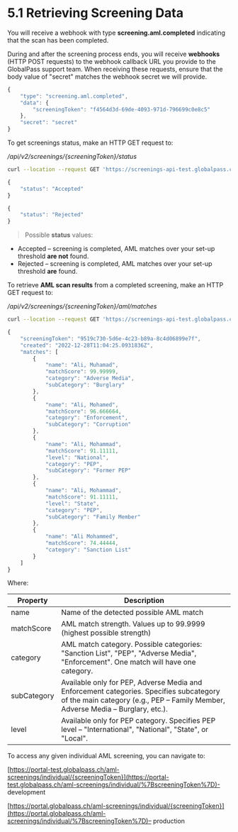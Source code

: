 # 5.1 Retrieving Screening Data

You will receive a webhook with type **screening.aml.completed** indicating that the scan has been completed.

During and after the screening process ends, you will receive **webhooks** (HTTP POST requests) to the webhook callback URL you provide to the GlobalPass support team. When receiving these requests, ensure that the body value of "secret" matches the webhook secret we will provide.

```js title="Example webhook"
{
    "type": "screening.aml.completed",
    "data": {
        "screeningToken": "f4564d3d-69de-4093-971d-796699c0e8c5"
    },
    "secret": "secret"
}
```

To get screenings status, make an HTTP GET request to:

_/api/v2/screenings/{screeningToken}/status_

```bash title="Example request"
curl --location --request GET 'https://screenings-api-test.globalpass.ch/api/v2/screenings/f4564d3d-69de-4093-971d-796699c0e8c5/status' --header 'Authorization: Bearer {your_access_token}'
```


```js title="Example response #1"
{
    "status": "Accepted"
}
```

```js title="Example response #2"
{
    "status": "Rejected"
}
```

> Possible **status** values:
- Accepted – screening is completed, AML matches over your set-up threshold **are not** found.
- Rejected – screening is completed, AML matches over your set-up threshold **are** found.

To retrieve **AML scan results** from a completed screening, make an HTTP GET request to:

_/api/v2/screenings/{screeningToken}/aml/matches_

```bash title="Example request"
curl --location --request GET 'https://screenings-api-test.globalpass.ch/api/v2/screenings/9519c730-5d6e-4c23-b89a-8c4d06899e7f/aml/matches' --header 'Authorization: Bearer {your_access_token}'
```

```js title="Example response"
{
    "screeningToken": "9519c730-5d6e-4c23-b89a-8c4d06899e7f",
    "created": "2022-12-28T11:04:25.0931836Z",
    "matches": [
        {
            "name": "Ali, Muhamad",
            "matchScore": 99.99999,
            "category": "Adverse Media",
            "subCategory": "Burglary"
        },
        {
            "name": "Ali, Mohamed",
            "matchScore": 96.666664,
            "category": "Enforcement",
            "subCategory": "Corruption"
        },
        {
            "name": "Ali, Mohammad",
            "matchScore": 91.11111,
            "level": "National",
            "category": "PEP",
            "subCategory": "Former PEP"
        },
        {
            "name": "Ali, Mohammad",
            "matchScore": 91.11111,
            "level": "State",
            "category": "PEP",
            "subCategory": "Family Member"
        },
        {
            "name": "Ali Mohammed",
            "matchScore": 74.44444,
            "category": "Sanction List"
        }
    ]
}
```

Where:

| Property | Description |
| -------- | ----------- |
| name | Name of the detected possible AML match |
| matchScore | AML match strength. Values up to 99.9999 (highest possible strength) |
| category | AML match category. Possible categories: "Sanction List", "PEP", "Adverse Media", "Enforcement". One match will have one category. |
| subCategory | Available only for PEP, Adverse Media and Enforcement categories. Specifies subcategory of the main category (e.g., PEP – Family Member, Adverse Media – Burglary, etc.). |
| level | Available only for PEP category. Specifies PEP level – "International", "National", "State", or "Local". |

To access any given individual AML screening, you can navigate to:

[https://portal-test.globalpass.ch/aml-screenings/individual/{screeningToken}](https://portal-test.globalpass.ch/aml-screenings/individual/%7BscreeningToken%7D)- development

[https://portal.globalpass.ch/aml-screenings/individual/{screeningToken}](https://portal.globalpass.ch/aml-screenings/individual/%7BscreeningToken%7D)– production
